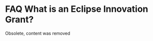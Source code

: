 FAQ What is an Eclipse Innovation Grant?
========================================

Obsolete, content was removed

